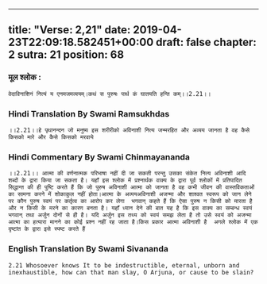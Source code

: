 
---
title: "Verse: 2,21"
date: 2019-04-23T22:09:18.582451+00:00
draft: false
chapter: 2
sutra: 21
position: 68
---
### मूल श्लोक :
```
वेदाविनाशिनं नित्यं य एनमजमव्ययम्।कथं स पुरुषः पार्थ कं घातयति हन्ति कम्।।2.21।।

```

### Hindi Translation By Swami Ramsukhdas
```
।।2.21।।हे पृथानन्दन जो मनुष्य इस शरीरीको अविनाशी नित्य जन्मरहित और अव्यय जानता है वह कैसे किसको मारे और कैसे किसको मरवाये

```

### Hindi Commentary By Swami Chinmayananda
```
।।2.21।। आत्मा की वर्णनात्मक परिभाषा नहीं दी जा सकती परन्तु उसका संकेत नित्य अविनाशी आदि शब्दों के द्वारा किया जा सकता है। यहाँ इस श्लोक में प्रश्नार्थक वाक्य के द्वारा पूर्व श्लोकों में प्रतिपादित सिद्धान्त की ही पुष्टि करते हैं कि जो पुरुष अविनाशी आत्मा को जानता है वह कभी जीवन की वास्तविकताओं का सामना करने में शोकाकुल नहीं होता।आत्मा के अव्ययअविनाशी अजन्मा और शाश्वत स्वरूप को जान लेने पर कौन पुरुष स्वयं पर कर्तृत्व का आरोप कर लेगा  भगवान् कहते हैं कि ऐसा पुरुष न किसी को मारता है और न किसी के मरने का कारण बनता है। यहाँ ध्यान देने की बात यह है कि इस वाक्य का सम्बन्ध स्वयं भगवान् तथा अर्जुन दोनों से ही है। यदि अर्जुन इस तथ्य को स्वयं समझ लेता है तो उसे स्वयं को अजन्मा आत्मा का हत्यारा मानने का कोई प्रश्न नहीं रह जाता है।किस प्रकार आत्मा अविनाशी है  अगले श्लोक में एक दृष्टांत के द्वारा इसे स्पष्ट करते हैं

```

### English Translation By Swami  Sivananda
```
2.21 Whosoever knows It to be indestructible, eternal, unborn and inexhaustible, how can that man slay, O Arjuna, or cause to be slain?

```

